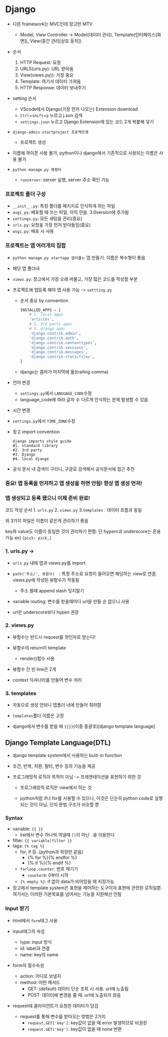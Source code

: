 # Django

- 다른 framework는 MVC인데 장고만 MTV
  
  - Model, View Controller -> Model(데이터 관리), Template(인터페이스[화면]), View(중간 관리[상호 동작])
- 순서
  1. HTTP Request: 요청
  2. URLS(urls.py): URL 받아옴
  3. View(views.py)): 가장 중요 
  4. Template: 여기서 데이터 가져옴
  5. HTTP Response: 데이터 보내주기

- setting 순서
  - VScode에서 Django(가장 먼저 나오는) Extension download
  - `Ctrl`+`shift`+`p` 누르고 j.son 검색
  - `settings.json` 누르고 Django Extension에 있는 코드 2개 복붙해 넣기
- `django-admin startproject 프로젝트명`
  
  - 프로젝트 생성
- 이름에 하이픈 사용 불가, python이나 django에서 기존적으로 사용되는 이름은 사용 불가
  
- `python manage.py 명령어`
  
  - `runserver`: server 실행, server 주소 확인 가능
  
    

### 프로젝트 폴더 구성

- `__init__.py`: 특정 폴더를 패키지로 인식하게 하는 파일
- `asgi_py`: 배포할 때 쓰는 파일, 아직 안씀. 3.0version에 추가됨
- `settings.py`: 모든 세팅을 관리(중요)
- `urls.py`: 요청을 가장 먼저 받아들임(중요)
- `wsgi.py`: 배포 시 사용



### 프로젝트는 앱 여러개의 집합

- `python manage.py startapp 앱이름s`: 앱 만들기. 이름은 복수형이 좋음
- 해당 앱 폴더내
  
- `views.py`: 장고에서 가장 오래 머물고, 가장 많은 코드를 작성할 부분
  
- 프로젝트에 앱등록 해야 앱 사용 가능 -> `settting.py`

  - 순서 중요 by convention

    ```python
    INSTALLED_APPS = [
     	# 1. local apps
        'articles',
        # 2. 3rd party apps
        # 3. django apps
        'django.contrib.admin',
        'django.contrib.auth',
        'django.contrib.contenttypes',
        'django.contrib.sessions',
        'django.contrib.messages',
        'django.contrib.staticfiles',
    ]
    ```

  - django는 콤마가 마지막에 옮(trailing comma)

- 언어 변경
  
  - `settings.py`에서 `LANGUAGE_CODE`수정
  - language_code에 따라 글자 수 다르게 인식하는 문제 발생할 수 있음
- 시간 변경
  
- `settings.py`에서 `TIME_ZONE`수정
  
- 장고 import convention

  ```
  django imports style guide
  #1. standard library
  #2. 3rd party
  #3. Django
  #4. local djange 
  ```

- 공식 문서 내 검색이 구리니, 구글로 검색해서 공식문서에 접근 추천



### 중요! 앱 등록을 먼저하고 앱 생성을 하면 안됨! 항상 앱 생성 먼저!

### 앱 생성되고 등록 됐으니 이제 준비 완료!

코드 작성 순서 1. `urls.py` 2. `views.py` 3.`templates` : 데이터 흐름과 동일

위 3가지 파일은 이름이 같은게 관리하기 좋음

key와 value도 이름이 동일한 것이 관리하기 편함. 단 hypenr과 underscore는 혼용 가능
ex) `{pick: pick,}`

### 1. urls.py -> 

- `urls.py` 내에 앱과 views.py를 import

- `path('주소/', 뷰함수)  `: 특정 주소로 요청이 들어오면 해당하는 view로 연결. views.py에 작성된 뷰함수가 작동됨
  - 주소 쓸때 append slash 잊지말기

- variable routing: 변수를 받을때마다 url을 만들 순 없으니 사용
- url은 underscore보다 hypen 권장



### 2. views.py

- 뷰함수는 반드시 request를 첫인자로 받는다!

- 뷰함수의 return이 template

  - render()함수 사용

- 뷰함수 간 빈 line은 2개

- context 딕셔너리를 만들어 변수 처리

  

### 3. templates

- 자동으로 생성 안되니 앱폴더 내에 만들어 줘야함

- `templates`폴더 이름은 고정
- django에서 변수를 받을 때 `{{}}`(이중 중괄호)[django template language]



## Django Template Language(DTL)

- django template system에서 사용하는 built-in function

- 조건, 반복, 치환, 필터, 변수 등의 기능을 제공

- 프로그래밍적 로직이 목적이 아님 -> 프레젠테이션을 표현하기 위한 것

  - 프로그래밍적 로직은 view에서 하는 것

  - python처럼 if나 for를 사용할 수 있으나, 이것은 단순히 python code로 실행되는 것이 아님. 단지 문법 구조가 비슷할 뿐

    

### Syntax

- variable: `{{ }}`
  - list에서 변수 하나씩 꺼낼때 `[]`이 아닌 `.`을 이용한다
- filter: `{{ variable|filter }}` 
- tags: `{% tag %}` 
  - for, if 등..(python과 외양만 같음)
    - {% for %}{% endfor %}
    - {% if %}{% endif %}
  - `forloop.counter`: 번호 매기기
    - `counter0`: 0부터 시작
  - `{% empty %}`: if 없이 data가 비어있을 때 지정가능
- 장고에서 template system은 표현을 제어하는 도구이자 표현에 관련된 로직일뿐. 여기서는 이러한 기본목표를 넘어서는 기능을 지원해선 안됨



### Input 받기

- html에서 `form`태그 사용

- input태그의 속성

  - type: input 방식
  - id: label과 연결
  - name: key의 name

- form의 필수속성

  - action: 어디로 보낼지
  - method: 어떤 메서드
    - GET: (default) 데이터 단순 조회 시 사용. url에 노출됨
    - POST: 데이터에 변경을 줄 때. url에 노출되지 않음

- request에 클라이언트가 요청한 데이터가 담김

  - request를 통해 변수를 받아오는 방법은 2가지
    - `request.GET['key']`: key값이 없을 때 error 발생하므로 비권장
    - `request.GET('key')`: key값이 없을 때 none 반환

  